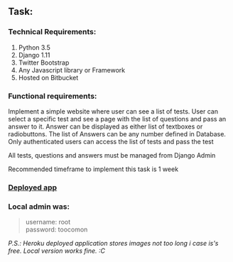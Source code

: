 ## Task:   
### Technical Requirements:   
 
1. Python 3.5
2. Django 1.11
3. Twitter Bootstrap
4. Any Javascript library or Framework
5. Hosted on Bitbucket

### Functional requirements: 
 
Implement a simple website where user can see a list of tests. 
User can select a specific test and see a page with the list of questions and pass an answer to it. 
Answer can be displayed as either list of textboxes or radiobuttons. 
The list of Answers can be any number defined in Database. 
Only authenticated users can access the list of tests and pass the test 
 
All tests, questions and answers must be managed from Django Admin
 
Recommended timeframe to implement this task is 1 week

### [Deployed app](https://bizquizer.herokuapp.com)

### Local admin was:
> username: root    
> password: toocomon

*P.S.: Heroku deployed application stores images not too long i case is's free. Local version works fine. :C* 
